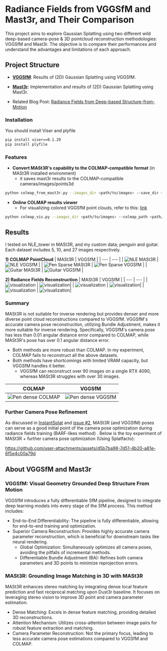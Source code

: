 # Radiance Fields from VGGSfM and Mast3r, and Their Comparison

This project aims to explore Gaussian Splatting using two different wild deep-based camera-pose & 3D pointcloud reconstruction methodologies: VGGSfM and Mast3r. 
The objective is to compare their performances and understand the advantages and limitations of each approach.

## Project Structure

- [**VGGSfM**](https://github.com/facebookresearch/vggsfm): Results of (2D) Gaussian Splatting using VGGSfM.
- [**Mast3r**](https://github.com/naver/mast3r): Implementation and results of (2D) Gaussian Splatting using Mast3r.

- Related Blog Post: [Radiance Fields from Deep-based Structure-from-Motion](https://hwan-h-heo.github.io/hwan-h-heo.io/blogs/posts/240721_sfm/)

### Installation 
You should install Viser and plyfile 
```bash
pip install viser==0.1.29
pip install plyfile
```
### Features
- **Convert MASt3R's capability to the COLMAP-compatible format** (in MASt3R installed environment)
   - it saves mast3r results to the COLMAP-compatible cameras/images/points3d
```bash
python colmap_from_mast3r.py --images_dir <path/to/images> --save_dir <path/to/save/colmaps> --model_path <path/to/mast3r/model/ckpt> 
```
- **Online COLMAP results viewer**
   - For visualizing colored VGGSfM point clouds, refer to this: [link](https://github.com/facebookresearch/vggsfm/issues/32) 
```bash
python colmap_vis.py --images_dir <path/to/images> --colmap_path <path/to/colmaps/> 
```

## Results 

I tested on NLE_tower in MASt3R, and my custom data; penguin and guitar. Each dataset includes 5, 10, and 27 images respectively.

**1) COLMAP PointCloud**
| MASt3R | VGGSfM |
| --- | --- |
| <img src="assets/NLE_mast3r.png" alt="NLE MASt3R" /> | <img src="assets/NLE_vggsfm.png" alt="NLE VGGSfM" /> |
| <img src="assets/pen_sparse_mast3r.PNG" alt="Pen Sparse MASt3R" /> | <img src="assets/pen_sparse_vggsfm.PNG" alt="Pen Sparse VGGSfM" /> |
| <img src="assets/guitar_mast3r.PNG" alt="Guitar MASt3R" /> | <img src="assets/guitar_vggsfm.PNG" alt="Guitar VGGSfM" /> |


**2) Radiance Fields Reconstruction**
| MASt3R | VGGSfM |
| --- | --- |
| ![visualization](assets/NLE_mast3r_2dgs.gif) | ![visualization](assets/NLE_vggsfm_2dgs.gif)|
| ![visualization](assets/pen_sparse_mast3r_2dgs.gif) | ![visualization](assets/pen_sparse_vggsfm_2dgs.gif)|
| ![visualization](assets/guitar_mast3r_2dgs.gif) | ![visualization](assets/guitar_vggsfm_2dgs.gif)|


### Summary 
MASt3R is not suitable for inverse rendering but provides denser and more diverse point cloud reconstructions compared to VGGSfM. VGGSfM's accurate camera pose reconstruction, utilizing Bundle Adjustment, makes it more suitable for inverse rendering. Specifically, VGGSfM's camera pose has less than 0.01 angular distance error compared to COLMAP, while MASt3R's pose has over 0.1 angular distance error.

- Both methods are more robust than COLMAP. In my experiment, COLMAP fails to reconstruct all the above datasets. 
- Both methods have shortcomings with limited VRAM capacity, but VGGSfM handles it better. 
   - VGGSfM can reconstruct over 90 images on a single RTX 4090, whereas MASt3R struggles with over 30 images.
     
| COLMAP | VGGSfM |
| --- | --- |
| <img src="assets/pen_colmap.png" alt="Pen dense COLMAP" /> | <img src="assets/pen_vggsfm.png" alt="Pen dense VGGSfM" /> |

### Further Camera Pose Refinement

As discussed in [InstantSplat](https://arxiv.org/abs/2403.20309) and [issue #2](https://github.com/hwanhuh/Radiance-Fields-from-VGGSfM-Mast3r/issues/2), 
MASt3R (and VGGSfM) poses can serve as a good initial point of the camera pose optimization during radiance fields training (BARF-likes method) .
Below is the toy experiment of MASt3R + further camera pose optimization (Using Splatfacto):

https://github.com/user-attachments/assets/d5b7ba98-7d51-4b20-a81e-6f5e4c00a79d


## About VGGSfM and Mast3r 

###  VGGSfM: Visual Geometry Grounded Deep Structure From Motion
VGGSfM introduces a fully differentiable SfM pipeline, designed to integrate deep learning models into every stage of the SfM process. This method includes:
- End-to-End Differentiability: The pipeline is fully differentiable, allowing for end-to-end training and optimization.
- Superior Camera Reconstruction: Provides highly accurate camera parameter reconstruction, which is beneficial for downstream tasks like neural rendering.
   - Global Optimization: Simultaneously optimizes all camera poses, avoiding the pitfalls of incremental methods.
   - Differentiable Bundle Adjustment (BA): Refines both camera parameters and 3D points to minimize reprojection errors.

### MASt3R: Grounding Image Matching in 3D with MASt3R
MASt3R enhances stereo matching by integrating dense local feature prediction and fast reciprocal matching upon Dust3r baseline. It focuses on leveraging stereo vision to improve 3D point and camera parameter estimation.

- Dense Matching: Excels in dense feature matching, providing detailed 3D reconstructions.
- Attention Mechanism: Utilizes cross-attention between image pairs for robust feature extraction and matching.
- Camera Parameter Reconstruction: Not the primary focus, leading to less accurate camera pose estimations compared to VGGSfM and COLMAP.

